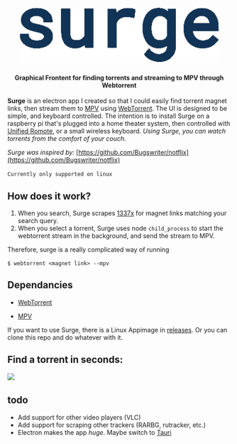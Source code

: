 <h1 align="center">
  <br>
  <img src="https://github.com/trentslutzky/surge-torrent-streaming/blob/main/repo/logo.png" alt="SURGE" width="450">
  <br>
</h1>

<h4 align="center">Graphical Frontent for finding torrents and streaming to MPV through Webtorrent</h4>

**Surge** is an electron app I created so that I could easily find torrent magnet links, then stream them to [MPV](https://mpv.io/) using [WebTorrent](https://github.com/webtorrent/webtorrent). The UI is designed to be simple, and keyboard controlled. The intention is to install Surge on a raspberry pi that's plugged into a home theater system, then controlled with [Unified Romote](https://www.unifiedremote.com/), or a small wireless keyboard. *Using Surge, you can watch torrents from the comfort of your couch.*

*Surge was inspired by:* [https://github.com/Bugswriter/notflix](https://github.com/Bugswriter/notflix)

```Currently only supported on linux```
## How does it work?
1. When you search, Surge scrapes [1337x](https://1337x.wtf/) for magnet links matching your search query.
2. When you select a torrent, Surge uses node ```child_process``` to start the webtorrent stream in the background, and send the stream to MPV.

Therefore, surge is a really complicated way of running
```
$ webtorrent <magnet link> --mpv
```
## Dependancies

- [WebTorrent](https://github.com/webtorrent/webtorrent)

- [MPV](https://mpv.io/)


If you want to use Surge, there is a Linux Appimage in [releases](https://github.com/trentslutzky/surge-torrent-streaming/releases). Or you can clone this repo and do whatever with it.


## Find a torrent in seconds:
<img src="https://github.com/trentslutzky/surge-torrent-streaming/blob/main/repo/demo.gif" width="600">


## todo
- Add support for other video players (VLC)
- Add support for scraping other trackers (RARBG, rutracker, etc.)
- Electron makes the app *huge*. Maybe switch to [Tauri](https://github.com/tauri-apps/tauri)

